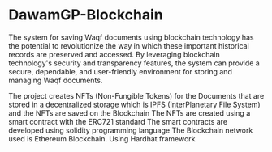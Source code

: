 # DawamGP-Blockchain
The system for saving Waqf documents using blockchain technology has the potential to revolutionize the way in which these important historical records are preserved and accessed. By leveraging blockchain technology's security and transparency features, the system can provide a secure, dependable, and user-friendly environment for storing and managing Waqf documents.

The project creates NFTs (Non-Fungible Tokens) for the Documents that are stored in a decentralized storage which is IPFS (InterPlanetary File System) and the NFTs are saved on the Blockchain The NFTs are created using a smart contract with the ERC721 standard The smart contracts are developed using solidity programming language The Blockchain network used is Ethereum Blockchain.
Using Hardhat framework


